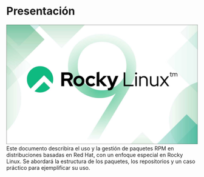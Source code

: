 # Presentación
![rocky.jpg](img/rocky.jpg)
Este documento describira el uso y la gestión de paquetes RPM en distribuciones basadas en Red Hat, con un enfoque especial en Rocky Linux. Se abordará la estructura de los paquetes, los repositorios y un caso práctico para ejemplificar su uso.

